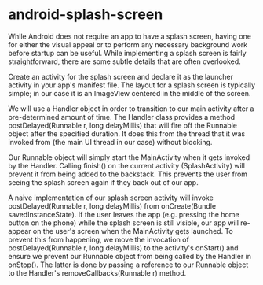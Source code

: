 # android-splash-screen

While Android does not require an app to have a splash screen, having one for either the visual appeal or to perform any necessary background work before startup can be useful. While implementing a splash screen is fairly straightforward, there are some subtle details that are often overlooked.

Create an activity for the splash screen and declare it as the launcher activity in your app's manifest file. The layout for a splash screen is typically simple; in our case it is an ImageView centered in the middle of the screen.

We will use a Handler object in order to transition to our main activity after a pre-determined amount of time. The Handler class provides a method postDelayed(Runnable r, long delayMillis) that will fire off the Runnable object after the specified duration. It does this from the thread that it was invoked from (the main UI thread in our case) without blocking.

Our Runnable object will simply start the MainActivity when it gets invoked by the Handler. Calling finish() on the current activity (SplashActivity) will prevent it from being added to the backstack. This prevents the user from seeing the splash screen again if they back out of our app.

A naive implementation of our splash screen activity will invoke postDelayed(Runnable r, long delayMillis) from onCreate(Bundle savedInstanceState). If the user leaves the app (e.g. pressing the home button on the phone) while the splash screen is still visible, our app will re-appear on the user's screen when the MainActivity gets launched. To prevent this from happening, we move the invocation of postDelayed(Runnable r, long delayMillis) to the activity's onStart() and ensure we prevent our Runnable object from being called by the Handler in onStop(). The latter is done by passing a reference to our Runnable object to the Handler's removeCallbacks(Runnable r) method.
